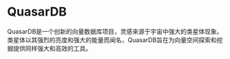 # QuasarDB
QuasarDB是一个创新的向量数据库项目，灵感来源于宇宙中强大的类星体现象。类星体以其强烈的亮度和强大的能量而闻名，QuasarDB旨在为向量空间探索和挖掘提供同样强大和高效的工具。
